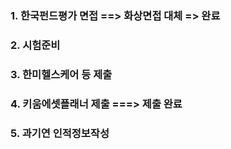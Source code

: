 ### 1. 한국펀드평가 면접 ==> 화상면접 대체 => 완료
### 2. 시험준비
### 3. 한미헬스케어 등 제출
### 4. 키움에셋플래너 제출 ===> 제출 완료
### 5. 과기연 인적정보작성
